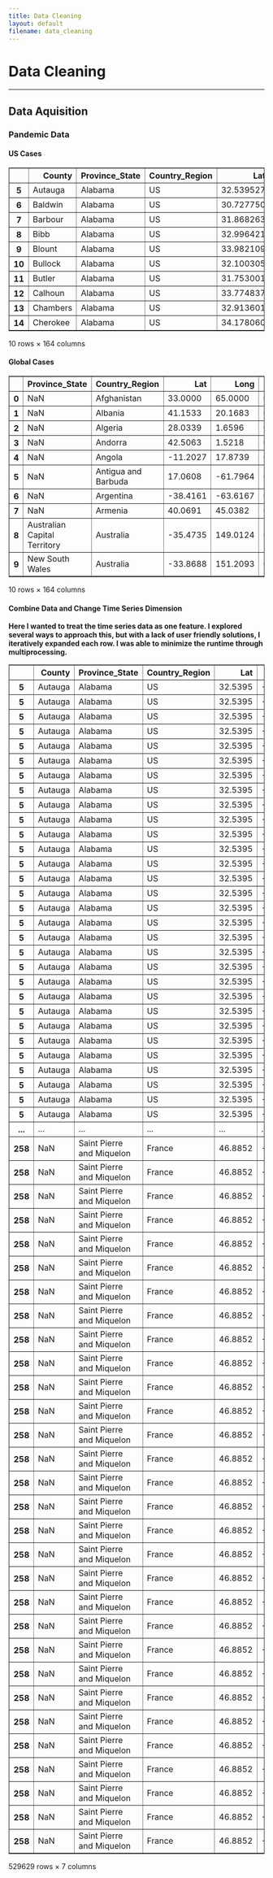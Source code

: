 ```yaml
---
title: Data Cleaning 
layout: default
filename: data_cleaning
---
```


# Data Cleaning
***

## Data Aquisition

### Pandemic Data

#### US Cases




<div>
<style scoped>
    .dataframe tbody tr th:only-of-type {
        vertical-align: middle;
    }

    .dataframe tbody tr th {
        vertical-align: top;
    }

    .dataframe thead th {
        text-align: right;
    }
</style>
<table border="1" class="dataframe">
  <thead>
    <tr style="text-align: right;">
      <th></th>
      <th>County</th>
      <th>Province_State</th>
      <th>Country_Region</th>
      <th>Lat</th>
      <th>Long</th>
      <th>1/22/20</th>
      <th>1/23/20</th>
      <th>1/24/20</th>
      <th>1/25/20</th>
      <th>1/26/20</th>
      <th>...</th>
      <th>6/19/20</th>
      <th>6/20/20</th>
      <th>6/21/20</th>
      <th>6/22/20</th>
      <th>6/23/20</th>
      <th>6/24/20</th>
      <th>6/25/20</th>
      <th>6/26/20</th>
      <th>6/27/20</th>
      <th>6/28/20</th>
    </tr>
  </thead>
  <tbody>
    <tr>
      <th>5</th>
      <td>Autauga</td>
      <td>Alabama</td>
      <td>US</td>
      <td>32.539527</td>
      <td>-86.644082</td>
      <td>0</td>
      <td>0</td>
      <td>0</td>
      <td>0</td>
      <td>0</td>
      <td>...</td>
      <td>405</td>
      <td>425</td>
      <td>428</td>
      <td>436</td>
      <td>447</td>
      <td>463</td>
      <td>473</td>
      <td>482</td>
      <td>492</td>
      <td>497</td>
    </tr>
    <tr>
      <th>6</th>
      <td>Baldwin</td>
      <td>Alabama</td>
      <td>US</td>
      <td>30.727750</td>
      <td>-87.722071</td>
      <td>0</td>
      <td>0</td>
      <td>0</td>
      <td>0</td>
      <td>0</td>
      <td>...</td>
      <td>398</td>
      <td>405</td>
      <td>415</td>
      <td>422</td>
      <td>435</td>
      <td>449</td>
      <td>462</td>
      <td>500</td>
      <td>539</td>
      <td>559</td>
    </tr>
    <tr>
      <th>7</th>
      <td>Barbour</td>
      <td>Alabama</td>
      <td>US</td>
      <td>31.868263</td>
      <td>-85.387129</td>
      <td>0</td>
      <td>0</td>
      <td>0</td>
      <td>0</td>
      <td>0</td>
      <td>...</td>
      <td>265</td>
      <td>271</td>
      <td>271</td>
      <td>276</td>
      <td>279</td>
      <td>287</td>
      <td>303</td>
      <td>309</td>
      <td>314</td>
      <td>314</td>
    </tr>
    <tr>
      <th>8</th>
      <td>Bibb</td>
      <td>Alabama</td>
      <td>US</td>
      <td>32.996421</td>
      <td>-87.125115</td>
      <td>0</td>
      <td>0</td>
      <td>0</td>
      <td>0</td>
      <td>0</td>
      <td>...</td>
      <td>123</td>
      <td>123</td>
      <td>124</td>
      <td>126</td>
      <td>132</td>
      <td>138</td>
      <td>146</td>
      <td>150</td>
      <td>158</td>
      <td>159</td>
    </tr>
    <tr>
      <th>9</th>
      <td>Blount</td>
      <td>Alabama</td>
      <td>US</td>
      <td>33.982109</td>
      <td>-86.567906</td>
      <td>0</td>
      <td>0</td>
      <td>0</td>
      <td>0</td>
      <td>0</td>
      <td>...</td>
      <td>136</td>
      <td>140</td>
      <td>146</td>
      <td>150</td>
      <td>156</td>
      <td>165</td>
      <td>173</td>
      <td>181</td>
      <td>185</td>
      <td>186</td>
    </tr>
    <tr>
      <th>10</th>
      <td>Bullock</td>
      <td>Alabama</td>
      <td>US</td>
      <td>32.100305</td>
      <td>-85.712655</td>
      <td>0</td>
      <td>0</td>
      <td>0</td>
      <td>0</td>
      <td>0</td>
      <td>...</td>
      <td>318</td>
      <td>324</td>
      <td>324</td>
      <td>325</td>
      <td>325</td>
      <td>332</td>
      <td>347</td>
      <td>347</td>
      <td>354</td>
      <td>353</td>
    </tr>
    <tr>
      <th>11</th>
      <td>Butler</td>
      <td>Alabama</td>
      <td>US</td>
      <td>31.753001</td>
      <td>-86.680575</td>
      <td>0</td>
      <td>0</td>
      <td>0</td>
      <td>0</td>
      <td>0</td>
      <td>...</td>
      <td>567</td>
      <td>570</td>
      <td>574</td>
      <td>576</td>
      <td>579</td>
      <td>582</td>
      <td>586</td>
      <td>592</td>
      <td>597</td>
      <td>599</td>
    </tr>
    <tr>
      <th>12</th>
      <td>Calhoun</td>
      <td>Alabama</td>
      <td>US</td>
      <td>33.774837</td>
      <td>-85.826304</td>
      <td>0</td>
      <td>0</td>
      <td>0</td>
      <td>0</td>
      <td>0</td>
      <td>...</td>
      <td>202</td>
      <td>203</td>
      <td>205</td>
      <td>207</td>
      <td>208</td>
      <td>212</td>
      <td>225</td>
      <td>228</td>
      <td>237</td>
      <td>237</td>
    </tr>
    <tr>
      <th>13</th>
      <td>Chambers</td>
      <td>Alabama</td>
      <td>US</td>
      <td>32.913601</td>
      <td>-85.390727</td>
      <td>0</td>
      <td>0</td>
      <td>0</td>
      <td>0</td>
      <td>0</td>
      <td>...</td>
      <td>493</td>
      <td>502</td>
      <td>507</td>
      <td>514</td>
      <td>520</td>
      <td>529</td>
      <td>535</td>
      <td>545</td>
      <td>547</td>
      <td>547</td>
    </tr>
    <tr>
      <th>14</th>
      <td>Cherokee</td>
      <td>Alabama</td>
      <td>US</td>
      <td>34.178060</td>
      <td>-85.606390</td>
      <td>0</td>
      <td>0</td>
      <td>0</td>
      <td>0</td>
      <td>0</td>
      <td>...</td>
      <td>56</td>
      <td>56</td>
      <td>56</td>
      <td>56</td>
      <td>56</td>
      <td>56</td>
      <td>62</td>
      <td>65</td>
      <td>66</td>
      <td>67</td>
    </tr>
  </tbody>
</table>
<p>10 rows × 164 columns</p>
</div>



#### Global Cases




<div>
<style scoped>
    .dataframe tbody tr th:only-of-type {
        vertical-align: middle;
    }

    .dataframe tbody tr th {
        vertical-align: top;
    }

    .dataframe thead th {
        text-align: right;
    }
</style>
<table border="1" class="dataframe">
  <thead>
    <tr style="text-align: right;">
      <th></th>
      <th>Province_State</th>
      <th>Country_Region</th>
      <th>Lat</th>
      <th>Long</th>
      <th>1/22/20</th>
      <th>1/23/20</th>
      <th>1/24/20</th>
      <th>1/25/20</th>
      <th>1/26/20</th>
      <th>1/27/20</th>
      <th>...</th>
      <th>6/20/20</th>
      <th>6/21/20</th>
      <th>6/22/20</th>
      <th>6/23/20</th>
      <th>6/24/20</th>
      <th>6/25/20</th>
      <th>6/26/20</th>
      <th>6/27/20</th>
      <th>6/28/20</th>
      <th>County</th>
    </tr>
  </thead>
  <tbody>
    <tr>
      <th>0</th>
      <td>NaN</td>
      <td>Afghanistan</td>
      <td>33.0000</td>
      <td>65.0000</td>
      <td>0</td>
      <td>0</td>
      <td>0</td>
      <td>0</td>
      <td>0</td>
      <td>0</td>
      <td>...</td>
      <td>28424</td>
      <td>28833</td>
      <td>29157</td>
      <td>29481</td>
      <td>29640</td>
      <td>30175</td>
      <td>30451</td>
      <td>30616</td>
      <td>30967</td>
      <td>NaN</td>
    </tr>
    <tr>
      <th>1</th>
      <td>NaN</td>
      <td>Albania</td>
      <td>41.1533</td>
      <td>20.1683</td>
      <td>0</td>
      <td>0</td>
      <td>0</td>
      <td>0</td>
      <td>0</td>
      <td>0</td>
      <td>...</td>
      <td>1891</td>
      <td>1962</td>
      <td>1995</td>
      <td>2047</td>
      <td>2114</td>
      <td>2192</td>
      <td>2269</td>
      <td>2330</td>
      <td>2402</td>
      <td>NaN</td>
    </tr>
    <tr>
      <th>2</th>
      <td>NaN</td>
      <td>Algeria</td>
      <td>28.0339</td>
      <td>1.6596</td>
      <td>0</td>
      <td>0</td>
      <td>0</td>
      <td>0</td>
      <td>0</td>
      <td>0</td>
      <td>...</td>
      <td>11631</td>
      <td>11771</td>
      <td>11920</td>
      <td>12076</td>
      <td>12248</td>
      <td>12445</td>
      <td>12685</td>
      <td>12968</td>
      <td>13273</td>
      <td>NaN</td>
    </tr>
    <tr>
      <th>3</th>
      <td>NaN</td>
      <td>Andorra</td>
      <td>42.5063</td>
      <td>1.5218</td>
      <td>0</td>
      <td>0</td>
      <td>0</td>
      <td>0</td>
      <td>0</td>
      <td>0</td>
      <td>...</td>
      <td>855</td>
      <td>855</td>
      <td>855</td>
      <td>855</td>
      <td>855</td>
      <td>855</td>
      <td>855</td>
      <td>855</td>
      <td>855</td>
      <td>NaN</td>
    </tr>
    <tr>
      <th>4</th>
      <td>NaN</td>
      <td>Angola</td>
      <td>-11.2027</td>
      <td>17.8739</td>
      <td>0</td>
      <td>0</td>
      <td>0</td>
      <td>0</td>
      <td>0</td>
      <td>0</td>
      <td>...</td>
      <td>176</td>
      <td>183</td>
      <td>186</td>
      <td>189</td>
      <td>197</td>
      <td>212</td>
      <td>212</td>
      <td>259</td>
      <td>267</td>
      <td>NaN</td>
    </tr>
    <tr>
      <th>5</th>
      <td>NaN</td>
      <td>Antigua and Barbuda</td>
      <td>17.0608</td>
      <td>-61.7964</td>
      <td>0</td>
      <td>0</td>
      <td>0</td>
      <td>0</td>
      <td>0</td>
      <td>0</td>
      <td>...</td>
      <td>26</td>
      <td>26</td>
      <td>26</td>
      <td>26</td>
      <td>26</td>
      <td>65</td>
      <td>65</td>
      <td>65</td>
      <td>69</td>
      <td>NaN</td>
    </tr>
    <tr>
      <th>6</th>
      <td>NaN</td>
      <td>Argentina</td>
      <td>-38.4161</td>
      <td>-63.6167</td>
      <td>0</td>
      <td>0</td>
      <td>0</td>
      <td>0</td>
      <td>0</td>
      <td>0</td>
      <td>...</td>
      <td>41204</td>
      <td>42785</td>
      <td>44931</td>
      <td>47203</td>
      <td>49851</td>
      <td>52457</td>
      <td>55343</td>
      <td>57744</td>
      <td>59933</td>
      <td>NaN</td>
    </tr>
    <tr>
      <th>7</th>
      <td>NaN</td>
      <td>Armenia</td>
      <td>40.0691</td>
      <td>45.0382</td>
      <td>0</td>
      <td>0</td>
      <td>0</td>
      <td>0</td>
      <td>0</td>
      <td>0</td>
      <td>...</td>
      <td>19708</td>
      <td>20268</td>
      <td>20588</td>
      <td>21006</td>
      <td>21717</td>
      <td>22488</td>
      <td>23247</td>
      <td>23909</td>
      <td>24645</td>
      <td>NaN</td>
    </tr>
    <tr>
      <th>8</th>
      <td>Australian Capital Territory</td>
      <td>Australia</td>
      <td>-35.4735</td>
      <td>149.0124</td>
      <td>0</td>
      <td>0</td>
      <td>0</td>
      <td>0</td>
      <td>0</td>
      <td>0</td>
      <td>...</td>
      <td>108</td>
      <td>108</td>
      <td>108</td>
      <td>108</td>
      <td>108</td>
      <td>108</td>
      <td>108</td>
      <td>108</td>
      <td>108</td>
      <td>NaN</td>
    </tr>
    <tr>
      <th>9</th>
      <td>New South Wales</td>
      <td>Australia</td>
      <td>-33.8688</td>
      <td>151.2093</td>
      <td>0</td>
      <td>0</td>
      <td>0</td>
      <td>0</td>
      <td>3</td>
      <td>4</td>
      <td>...</td>
      <td>3149</td>
      <td>3151</td>
      <td>3150</td>
      <td>3159</td>
      <td>3162</td>
      <td>3168</td>
      <td>3174</td>
      <td>3177</td>
      <td>3184</td>
      <td>NaN</td>
    </tr>
  </tbody>
</table>
<p>10 rows × 164 columns</p>
</div>



#### Combine Data and Change Time Series Dimension

**Here I wanted to treat the time series data as one feature. I explored several ways to approach this, but with a lack of user friendly solutions, I iteratively expanded each row. I was able to minimize the runtime through multiprocessing.**




<div>
<style scoped>
    .dataframe tbody tr th:only-of-type {
        vertical-align: middle;
    }

    .dataframe tbody tr th {
        vertical-align: top;
    }

    .dataframe thead th {
        text-align: right;
    }
</style>
<table border="1" class="dataframe">
  <thead>
    <tr style="text-align: right;">
      <th></th>
      <th>County</th>
      <th>Province_State</th>
      <th>Country_Region</th>
      <th>Lat</th>
      <th>Long</th>
      <th>Date</th>
      <th>Total_Cases</th>
    </tr>
  </thead>
  <tbody>
    <tr>
      <th>5</th>
      <td>Autauga</td>
      <td>Alabama</td>
      <td>US</td>
      <td>32.5395</td>
      <td>-86.6441</td>
      <td>1/22/20</td>
      <td>0</td>
    </tr>
    <tr>
      <th>5</th>
      <td>Autauga</td>
      <td>Alabama</td>
      <td>US</td>
      <td>32.5395</td>
      <td>-86.6441</td>
      <td>1/23/20</td>
      <td>0</td>
    </tr>
    <tr>
      <th>5</th>
      <td>Autauga</td>
      <td>Alabama</td>
      <td>US</td>
      <td>32.5395</td>
      <td>-86.6441</td>
      <td>1/24/20</td>
      <td>0</td>
    </tr>
    <tr>
      <th>5</th>
      <td>Autauga</td>
      <td>Alabama</td>
      <td>US</td>
      <td>32.5395</td>
      <td>-86.6441</td>
      <td>1/25/20</td>
      <td>0</td>
    </tr>
    <tr>
      <th>5</th>
      <td>Autauga</td>
      <td>Alabama</td>
      <td>US</td>
      <td>32.5395</td>
      <td>-86.6441</td>
      <td>1/26/20</td>
      <td>0</td>
    </tr>
    <tr>
      <th>5</th>
      <td>Autauga</td>
      <td>Alabama</td>
      <td>US</td>
      <td>32.5395</td>
      <td>-86.6441</td>
      <td>1/27/20</td>
      <td>0</td>
    </tr>
    <tr>
      <th>5</th>
      <td>Autauga</td>
      <td>Alabama</td>
      <td>US</td>
      <td>32.5395</td>
      <td>-86.6441</td>
      <td>1/28/20</td>
      <td>0</td>
    </tr>
    <tr>
      <th>5</th>
      <td>Autauga</td>
      <td>Alabama</td>
      <td>US</td>
      <td>32.5395</td>
      <td>-86.6441</td>
      <td>1/29/20</td>
      <td>0</td>
    </tr>
    <tr>
      <th>5</th>
      <td>Autauga</td>
      <td>Alabama</td>
      <td>US</td>
      <td>32.5395</td>
      <td>-86.6441</td>
      <td>1/30/20</td>
      <td>0</td>
    </tr>
    <tr>
      <th>5</th>
      <td>Autauga</td>
      <td>Alabama</td>
      <td>US</td>
      <td>32.5395</td>
      <td>-86.6441</td>
      <td>1/31/20</td>
      <td>0</td>
    </tr>
    <tr>
      <th>5</th>
      <td>Autauga</td>
      <td>Alabama</td>
      <td>US</td>
      <td>32.5395</td>
      <td>-86.6441</td>
      <td>2/1/20</td>
      <td>0</td>
    </tr>
    <tr>
      <th>5</th>
      <td>Autauga</td>
      <td>Alabama</td>
      <td>US</td>
      <td>32.5395</td>
      <td>-86.6441</td>
      <td>2/2/20</td>
      <td>0</td>
    </tr>
    <tr>
      <th>5</th>
      <td>Autauga</td>
      <td>Alabama</td>
      <td>US</td>
      <td>32.5395</td>
      <td>-86.6441</td>
      <td>2/3/20</td>
      <td>0</td>
    </tr>
    <tr>
      <th>5</th>
      <td>Autauga</td>
      <td>Alabama</td>
      <td>US</td>
      <td>32.5395</td>
      <td>-86.6441</td>
      <td>2/4/20</td>
      <td>0</td>
    </tr>
    <tr>
      <th>5</th>
      <td>Autauga</td>
      <td>Alabama</td>
      <td>US</td>
      <td>32.5395</td>
      <td>-86.6441</td>
      <td>2/5/20</td>
      <td>0</td>
    </tr>
    <tr>
      <th>5</th>
      <td>Autauga</td>
      <td>Alabama</td>
      <td>US</td>
      <td>32.5395</td>
      <td>-86.6441</td>
      <td>2/6/20</td>
      <td>0</td>
    </tr>
    <tr>
      <th>5</th>
      <td>Autauga</td>
      <td>Alabama</td>
      <td>US</td>
      <td>32.5395</td>
      <td>-86.6441</td>
      <td>2/7/20</td>
      <td>0</td>
    </tr>
    <tr>
      <th>5</th>
      <td>Autauga</td>
      <td>Alabama</td>
      <td>US</td>
      <td>32.5395</td>
      <td>-86.6441</td>
      <td>2/8/20</td>
      <td>0</td>
    </tr>
    <tr>
      <th>5</th>
      <td>Autauga</td>
      <td>Alabama</td>
      <td>US</td>
      <td>32.5395</td>
      <td>-86.6441</td>
      <td>2/9/20</td>
      <td>0</td>
    </tr>
    <tr>
      <th>5</th>
      <td>Autauga</td>
      <td>Alabama</td>
      <td>US</td>
      <td>32.5395</td>
      <td>-86.6441</td>
      <td>2/10/20</td>
      <td>0</td>
    </tr>
    <tr>
      <th>5</th>
      <td>Autauga</td>
      <td>Alabama</td>
      <td>US</td>
      <td>32.5395</td>
      <td>-86.6441</td>
      <td>2/11/20</td>
      <td>0</td>
    </tr>
    <tr>
      <th>5</th>
      <td>Autauga</td>
      <td>Alabama</td>
      <td>US</td>
      <td>32.5395</td>
      <td>-86.6441</td>
      <td>2/12/20</td>
      <td>0</td>
    </tr>
    <tr>
      <th>5</th>
      <td>Autauga</td>
      <td>Alabama</td>
      <td>US</td>
      <td>32.5395</td>
      <td>-86.6441</td>
      <td>2/13/20</td>
      <td>0</td>
    </tr>
    <tr>
      <th>5</th>
      <td>Autauga</td>
      <td>Alabama</td>
      <td>US</td>
      <td>32.5395</td>
      <td>-86.6441</td>
      <td>2/14/20</td>
      <td>0</td>
    </tr>
    <tr>
      <th>5</th>
      <td>Autauga</td>
      <td>Alabama</td>
      <td>US</td>
      <td>32.5395</td>
      <td>-86.6441</td>
      <td>2/15/20</td>
      <td>0</td>
    </tr>
    <tr>
      <th>5</th>
      <td>Autauga</td>
      <td>Alabama</td>
      <td>US</td>
      <td>32.5395</td>
      <td>-86.6441</td>
      <td>2/16/20</td>
      <td>0</td>
    </tr>
    <tr>
      <th>5</th>
      <td>Autauga</td>
      <td>Alabama</td>
      <td>US</td>
      <td>32.5395</td>
      <td>-86.6441</td>
      <td>2/17/20</td>
      <td>0</td>
    </tr>
    <tr>
      <th>5</th>
      <td>Autauga</td>
      <td>Alabama</td>
      <td>US</td>
      <td>32.5395</td>
      <td>-86.6441</td>
      <td>2/18/20</td>
      <td>0</td>
    </tr>
    <tr>
      <th>5</th>
      <td>Autauga</td>
      <td>Alabama</td>
      <td>US</td>
      <td>32.5395</td>
      <td>-86.6441</td>
      <td>2/19/20</td>
      <td>0</td>
    </tr>
    <tr>
      <th>5</th>
      <td>Autauga</td>
      <td>Alabama</td>
      <td>US</td>
      <td>32.5395</td>
      <td>-86.6441</td>
      <td>2/20/20</td>
      <td>0</td>
    </tr>
    <tr>
      <th>...</th>
      <td>...</td>
      <td>...</td>
      <td>...</td>
      <td>...</td>
      <td>...</td>
      <td>...</td>
      <td>...</td>
    </tr>
    <tr>
      <th>258</th>
      <td>NaN</td>
      <td>Saint Pierre and Miquelon</td>
      <td>France</td>
      <td>46.8852</td>
      <td>-56.3159</td>
      <td>5/30/20</td>
      <td>1</td>
    </tr>
    <tr>
      <th>258</th>
      <td>NaN</td>
      <td>Saint Pierre and Miquelon</td>
      <td>France</td>
      <td>46.8852</td>
      <td>-56.3159</td>
      <td>5/31/20</td>
      <td>1</td>
    </tr>
    <tr>
      <th>258</th>
      <td>NaN</td>
      <td>Saint Pierre and Miquelon</td>
      <td>France</td>
      <td>46.8852</td>
      <td>-56.3159</td>
      <td>6/1/20</td>
      <td>1</td>
    </tr>
    <tr>
      <th>258</th>
      <td>NaN</td>
      <td>Saint Pierre and Miquelon</td>
      <td>France</td>
      <td>46.8852</td>
      <td>-56.3159</td>
      <td>6/2/20</td>
      <td>1</td>
    </tr>
    <tr>
      <th>258</th>
      <td>NaN</td>
      <td>Saint Pierre and Miquelon</td>
      <td>France</td>
      <td>46.8852</td>
      <td>-56.3159</td>
      <td>6/3/20</td>
      <td>1</td>
    </tr>
    <tr>
      <th>258</th>
      <td>NaN</td>
      <td>Saint Pierre and Miquelon</td>
      <td>France</td>
      <td>46.8852</td>
      <td>-56.3159</td>
      <td>6/4/20</td>
      <td>1</td>
    </tr>
    <tr>
      <th>258</th>
      <td>NaN</td>
      <td>Saint Pierre and Miquelon</td>
      <td>France</td>
      <td>46.8852</td>
      <td>-56.3159</td>
      <td>6/5/20</td>
      <td>1</td>
    </tr>
    <tr>
      <th>258</th>
      <td>NaN</td>
      <td>Saint Pierre and Miquelon</td>
      <td>France</td>
      <td>46.8852</td>
      <td>-56.3159</td>
      <td>6/6/20</td>
      <td>1</td>
    </tr>
    <tr>
      <th>258</th>
      <td>NaN</td>
      <td>Saint Pierre and Miquelon</td>
      <td>France</td>
      <td>46.8852</td>
      <td>-56.3159</td>
      <td>6/7/20</td>
      <td>1</td>
    </tr>
    <tr>
      <th>258</th>
      <td>NaN</td>
      <td>Saint Pierre and Miquelon</td>
      <td>France</td>
      <td>46.8852</td>
      <td>-56.3159</td>
      <td>6/8/20</td>
      <td>1</td>
    </tr>
    <tr>
      <th>258</th>
      <td>NaN</td>
      <td>Saint Pierre and Miquelon</td>
      <td>France</td>
      <td>46.8852</td>
      <td>-56.3159</td>
      <td>6/9/20</td>
      <td>1</td>
    </tr>
    <tr>
      <th>258</th>
      <td>NaN</td>
      <td>Saint Pierre and Miquelon</td>
      <td>France</td>
      <td>46.8852</td>
      <td>-56.3159</td>
      <td>6/10/20</td>
      <td>1</td>
    </tr>
    <tr>
      <th>258</th>
      <td>NaN</td>
      <td>Saint Pierre and Miquelon</td>
      <td>France</td>
      <td>46.8852</td>
      <td>-56.3159</td>
      <td>6/11/20</td>
      <td>1</td>
    </tr>
    <tr>
      <th>258</th>
      <td>NaN</td>
      <td>Saint Pierre and Miquelon</td>
      <td>France</td>
      <td>46.8852</td>
      <td>-56.3159</td>
      <td>6/12/20</td>
      <td>1</td>
    </tr>
    <tr>
      <th>258</th>
      <td>NaN</td>
      <td>Saint Pierre and Miquelon</td>
      <td>France</td>
      <td>46.8852</td>
      <td>-56.3159</td>
      <td>6/13/20</td>
      <td>1</td>
    </tr>
    <tr>
      <th>258</th>
      <td>NaN</td>
      <td>Saint Pierre and Miquelon</td>
      <td>France</td>
      <td>46.8852</td>
      <td>-56.3159</td>
      <td>6/14/20</td>
      <td>1</td>
    </tr>
    <tr>
      <th>258</th>
      <td>NaN</td>
      <td>Saint Pierre and Miquelon</td>
      <td>France</td>
      <td>46.8852</td>
      <td>-56.3159</td>
      <td>6/15/20</td>
      <td>1</td>
    </tr>
    <tr>
      <th>258</th>
      <td>NaN</td>
      <td>Saint Pierre and Miquelon</td>
      <td>France</td>
      <td>46.8852</td>
      <td>-56.3159</td>
      <td>6/16/20</td>
      <td>1</td>
    </tr>
    <tr>
      <th>258</th>
      <td>NaN</td>
      <td>Saint Pierre and Miquelon</td>
      <td>France</td>
      <td>46.8852</td>
      <td>-56.3159</td>
      <td>6/17/20</td>
      <td>1</td>
    </tr>
    <tr>
      <th>258</th>
      <td>NaN</td>
      <td>Saint Pierre and Miquelon</td>
      <td>France</td>
      <td>46.8852</td>
      <td>-56.3159</td>
      <td>6/18/20</td>
      <td>1</td>
    </tr>
    <tr>
      <th>258</th>
      <td>NaN</td>
      <td>Saint Pierre and Miquelon</td>
      <td>France</td>
      <td>46.8852</td>
      <td>-56.3159</td>
      <td>6/19/20</td>
      <td>1</td>
    </tr>
    <tr>
      <th>258</th>
      <td>NaN</td>
      <td>Saint Pierre and Miquelon</td>
      <td>France</td>
      <td>46.8852</td>
      <td>-56.3159</td>
      <td>6/20/20</td>
      <td>1</td>
    </tr>
    <tr>
      <th>258</th>
      <td>NaN</td>
      <td>Saint Pierre and Miquelon</td>
      <td>France</td>
      <td>46.8852</td>
      <td>-56.3159</td>
      <td>6/21/20</td>
      <td>1</td>
    </tr>
    <tr>
      <th>258</th>
      <td>NaN</td>
      <td>Saint Pierre and Miquelon</td>
      <td>France</td>
      <td>46.8852</td>
      <td>-56.3159</td>
      <td>6/22/20</td>
      <td>1</td>
    </tr>
    <tr>
      <th>258</th>
      <td>NaN</td>
      <td>Saint Pierre and Miquelon</td>
      <td>France</td>
      <td>46.8852</td>
      <td>-56.3159</td>
      <td>6/23/20</td>
      <td>1</td>
    </tr>
    <tr>
      <th>258</th>
      <td>NaN</td>
      <td>Saint Pierre and Miquelon</td>
      <td>France</td>
      <td>46.8852</td>
      <td>-56.3159</td>
      <td>6/24/20</td>
      <td>1</td>
    </tr>
    <tr>
      <th>258</th>
      <td>NaN</td>
      <td>Saint Pierre and Miquelon</td>
      <td>France</td>
      <td>46.8852</td>
      <td>-56.3159</td>
      <td>6/25/20</td>
      <td>1</td>
    </tr>
    <tr>
      <th>258</th>
      <td>NaN</td>
      <td>Saint Pierre and Miquelon</td>
      <td>France</td>
      <td>46.8852</td>
      <td>-56.3159</td>
      <td>6/26/20</td>
      <td>1</td>
    </tr>
    <tr>
      <th>258</th>
      <td>NaN</td>
      <td>Saint Pierre and Miquelon</td>
      <td>France</td>
      <td>46.8852</td>
      <td>-56.3159</td>
      <td>6/27/20</td>
      <td>1</td>
    </tr>
    <tr>
      <th>258</th>
      <td>NaN</td>
      <td>Saint Pierre and Miquelon</td>
      <td>France</td>
      <td>46.8852</td>
      <td>-56.3159</td>
      <td>6/28/20</td>
      <td>1</td>
    </tr>
  </tbody>
</table>
<p>529629 rows × 7 columns</p>
</div>


